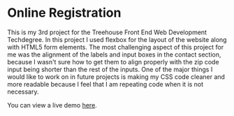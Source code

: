 # Online Registration
This is my 3rd project for the Treehouse Front End Web Development Techdegree. In this project I used flexbox for the layout of the website along with HTML5 form elements. The most challenging aspect of this project for me was the alignment of the labels and input boxes in the contact section, because I wasn't sure how to get them to align properly with the zip code input being shorter than the rest of the inputs. One of the major things I would like to work on in future projects is making my CSS code cleaner and more readable because I feel that I am repeating code when it is not necessary. 

You can view a live demo [here](https://alyssavoccia.github.io/online-registration/).
